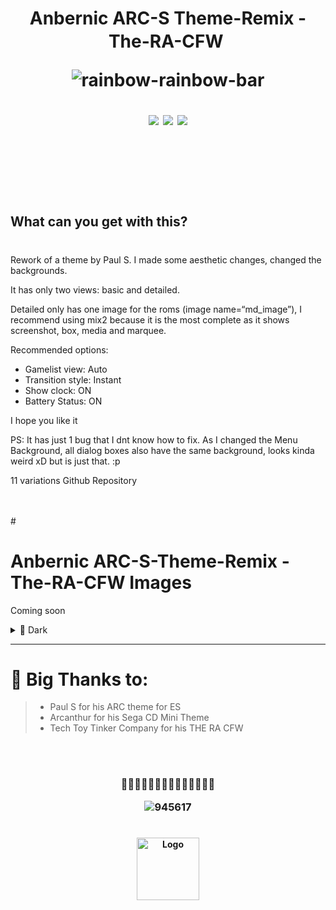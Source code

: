 <h1 align="center">
	Anbernic ARC-S Theme-Remix - The-RA-CFW
	<img src="https://user-images.githubusercontent.com/18109442/210565532-ae64cfbb-b199-48ed-b8f8-036e01a53285.png" height="30" width="0px"/>

	
![rainbow-rainbow-bar](https://user-images.githubusercontent.com/18109442/210574757-262e24d2-3ab7-4fa5-bf64-935187bb5c6f.gif)

<p align="center">
	<a href="https://github.com/Nacurutu/Dark-Themes-SD-WebUI-Automatic1111/stargazers"><img src="https://img.shields.io/github/stars/Nacurutu/ARC-S-Theme-Remix---The-RA-CFW?colorA=363a4f&colorB=b7bdf8&style=for-the-badge"></a>
	<a href="https://github.com/Nacurutu/Dark-Themes-SD-WebUI-Automatic1111/issues"><img src="https://img.shields.io/github/issues/Nacurutu/ARC-S-Theme-Remix---The-RA-CFW?colorA=363a4f&colorB=f5a97f&style=for-the-badge"></a>
	<a href="https://github.com/Nacurutu/Dark-Themes-SD-WebUI-Automatic1111/contributors"><img src="https://img.shields.io/github/contributors/Nacurutu/ARC-S-Theme-Remix---The-RA-CFW?colorA=363a4f&colorB=a6da95&style=for-the-badge"></a>
</p>
<br>
<br>

#
<h2 align="left">
What can you get with this?

#
Rework of a theme by Paul S. I made some aesthetic changes, changed the backgrounds. 

It has only two views: basic and detailed. 

Detailed only has one image for the roms (image name=“md_image”), I recommend using mix2 because it is the most complete as it shows screenshot, box, media and marquee.

Recommended options:

- Gamelist view: Auto 
- Transition style: Instant 
- Show clock: ON 
- Battery Status: ON

I hope you like it

PS: 
It has just 1 bug that I dnt know how to fix. 
As I changed the Menu Background, all dialog boxes also have the same background, looks kinda weird xD but is just that. :p

11 variations
Github Repository


<br>
<br>
#

# **Anbernic ARC-S-Theme-Remix - The-RA-CFW Images**

Coming soon

<details>
<summary>🔶 Dark</summary>
<img src=".png"/>
</details>

---

# 💙 Big Thanks to:

> - Paul S for his ARC theme for ES
> - Arcanthur for his Sega CD Mini Theme
> - Tech Toy Tinker Company for his THE RA CFW


 <br>
 <br>
<h3 align="center">
🌟🌟🌟🌟🌟🌟🌟🌟🌟🌟🌟🌟🌟🌟


![945617](https://user-images.githubusercontent.com/18109442/210566056-30b34c73-ed79-48d9-b04f-da781905d709.gif)

#

<h4 align="center">
<img src="https://user-images.githubusercontent.com/18109442/210567328-412e1903-5126-4ebf-a3cc-1c58a2fc30f6.png" width="100" alt="Logo"/><br/>
	
